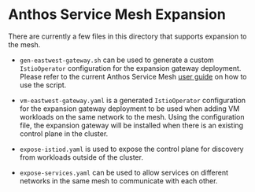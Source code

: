 # Anthos Service Mesh Expansion

There are currently a few files in this directory that supports expansion to the
mesh.

- `gen-eastwest-gateway.sh` can be used to generate a custom `IstioOperator`
configuration for the expansion gateway deployment. Please refer to the current
Anthos Service Mesh [user guide](https://cloud.google.com/service-mesh/docs/gke-on-prem-install-multicluster-vmware)
on how to use the script.

- `vm-eastwest-gateway.yaml` is a generated `IstioOperator` configuration for
the expansion gateway deployment to be used when adding VM workloads on the same
network to the mesh. Using the configuration file, the expansion gateway will be
installed when there is an existing control plane in the cluster.

- `expose-istiod.yaml` is used to expose the control plane for discovery from
workloads outside of the cluster.

- `expose-services.yaml` can be used to allow services on different networks in
the same mesh to communicate with each other.
